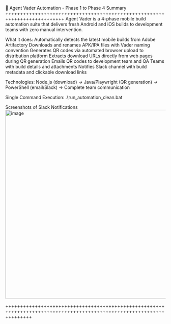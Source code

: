 🚀 Agent Vader Automation - Phase 1 to Phase 4 Summary
++++++++++++++++++++++++++++++++++++++++++++++++++++++++++++++++++++++++++
Agent Vader is a 4-phase mobile build automation suite that delivers fresh Android and iOS builds to development teams with zero manual intervention.

What it does:
   Automatically detects the latest mobile builds from Adobe Artifactory
   Downloads and renames APK/IPA files with Vader naming convention
   Generates QR codes via automated browser upload to distribution platform
   Extracts download URLs directly from web pages during QR generation
   Emails QR codes to development team and QA Teams with build details and attachments
   Notifies Slack channel with build metadata and clickable download links

Technologies:
Node.js (download) → Java/Playwright (QR generation) → PowerShell (email/Slack) → Complete team communication

Single Command Execution:
.\run_automation_clean.bat

Screenshots of Slack Notifications
<img width="1273" height="591" alt="image" src="https://github.com/user-attachments/assets/2ef0e66e-0af0-40a5-bab8-e0b7c525e1e0" />

+++++++++++++++++++++++++++++++++++++++++++++++++++++++++++++++++++++++++++++++++++++++++++++++++++++++++++++++++++++

